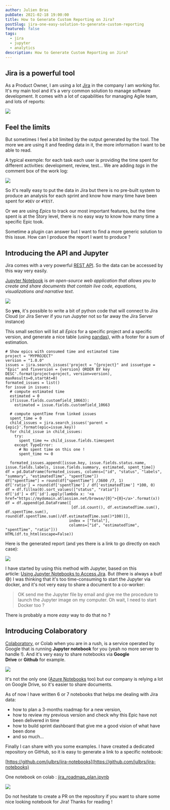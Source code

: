 ```yaml
---
author: Julien Bras
pubDate: 2021-02-18 19:00:00
title: How to Generate Custom Reporting on Jira?
postSlug: jira-one-easy-solution-to-generate-custom-reporting
featured: false
tags:
  - jira
  - jupyter
  - analytics
description: How to Generate Custom Reporting on Jira?
---
```


## Jira is a powerful tool

As a Product Owner, I am using a lot [Jira](https://www.atlassian.com/software/jira) in the company I am working for. It's my main tool and it's a very common solution to manage software development. It comes with a lot of capabilities for managing Agile team, and lots of reports:

![](./jira-dashboards.png)

## Feel the limits

But sometimes I feel a bit limited by the output generated by the tool. The more we are using it and feeding data in it, the more information I want to be able to read.

A typical exemple: for each task each user is providing the time spent for different activities: development, review, test... We are adding *tags* in the comment box of the work log:

![](./jira-time-tracking.png)

So it's really easy to put the data in Jira but there is no pre-built system to produce an analysis for each sprint and know how many time have been spent for `#DEV` or `#TEST`.

Or we are using *Epics* to track our most important features, but the time spent is at the Story level, there is no easy way to know how many time a specific Epic took.

Sometime a plugin can answer but I want to find a more generic solution to this issue. How can I produce the report I want to produce ?

## Introducing the API and Jupyter

Jira comes with a very powerful [REST API](https://developer.atlassian.com/server/jira/platform/rest-apis/). So the data can be accessed by this way very easily.

[Jupyter Notebook](https://jupyter.org/) is *an open-source web application that allows you to create and share documents that contain live code, equations, visualizations and narrative text*.

![](./jupyter.png)

So **yes**, it's possible to write a bit of python code that will connect to Jira Cloud (or Jira Server if you run Jupyter not so far away the Jira Server instance)

This small section will list all *Epics* for a specific project and a specific version, and generate a nice table (using [pandas](https://pandas.pydata.org/)), with a footer for a sum of estimation.

```
# Show epics with consumed time and estimated time
project = "MYPROJECT"
version = "1.0.0"
issues = jira.search_issues('project = "{project}" and issuetype = "Epic" and fixversion = {version} ORDER BY key DESC'.format(project=project, version=version), maxResults=0,startAt=0)
formated_issues = list()
for issue in issues:
  # compute estimated time
  estimated = 0
  if(issue.fields.customfield_10663):
    estimated = issue.fields.customfield_10663

  # compute spentTime from linked issues
  spent_time = 0
  child_issues = jira.search_issues('parent = {epic}'.format(epic=issue.key))
  for child_issue in child_issues:
    try:
      spent_time += child_issue.fields.timespent
    except TypeError:
      # No spent time on this one !
      spent_time += 0

  formated_issues.append([issue.key, issue.fields.status.name, issue.fields.labels, issue.fields.summary, estimated, spent_time])
df = pd.DataFrame(formated_issues, columns=["id", "status", "labels", "summary", "estimatedTime", "spentTime"])
df["spentTime"] = round(df["spentTime"] /3600 /7, 1)
df['ratio'] = round(df['spentTime'] / df['estimatedTime'] *100, 0)
df = df.fillna(0).sort_values(["status", "ratio"])
df['id'] = df['id'].apply(lambda x: '<a href="https://mydomain.atlassian.net/browse/{0}">{0}</a>'.format(x))
df = df.append(pd.DataFrame([
                             [df.id.count(), df.estimatedTime.sum(), df.spentTime.sum(), round(df.spentTime.sum()/df.estimatedTime.sum()*100)]],
                            index = ["Total"],
                            columns=["id", "estimatedTime", "spentTime", "ratio"]))
HTML(df.to_html(escape=False))
```

Here is the generated report (and yes there is a link to go directly on each case):

![](./jira-colab-results.png)

I have started by using this method with Jupyter, based on this article: [Using Jupyter Notebooks to Access Jira](https://blog.isostech.com/atlassian/using-jupyter-notebooks-to-access-jira). But (there is always a but! 😅) I was thinking that it's too time-consuming to start the Jupyter via docker, and it's not very easy to share a document to a co-worker:

> OK send me the Jupyter file by email and give me the procedure to launch the Jupyter image on my computer. Oh wait, I need to start Docker too ?

There is probably a more *easy* way to do that no ?

## Introducing Colaboratory

[Colaboratory](https://colab.research.google.com/), or Colab when you are in a rush, is a service operated by Google that is running **Jupyter notebook** for you (yeah no more server to handle !). And it's very easy to share notebooks via **Google Drive** or **Github** for example.

![](./colaboratory.png)

It's not the only one ([Azure Notebooks](https://notebooks.azure.com/) too) but our company is relying a lot on Google Drive, so it's easier to share documents.

As of now I have written 6 or 7 notebooks that helps me dealing with Jira data:

- how to plan a 3-months roadmap for a new version,
- how to review my previous version and check why this Epic have not been delivered in time
- how to build sprint dashboard that give me a good vision of what have been done
- and so much...

Finally I can share with you some examples. I have created a dedicated repository on GitHub, so it is easy to generate a link to a specific notebook:

[https://github.com/julbrs/jira-notebooks](https://github.com/julbrs/jira-notebooks)

One notebook on colab : [jira_roadmap_plan.ipynb](https://colab.research.google.com/github/bobman38/jira-notebooks/blob/main/jira_roadmap_plan.ipynb)

![](./jira-colab.png)

Do not hesitate to create a PR on the repository if you want to share some nice looking notebook for Jira! Thanks for reading !
